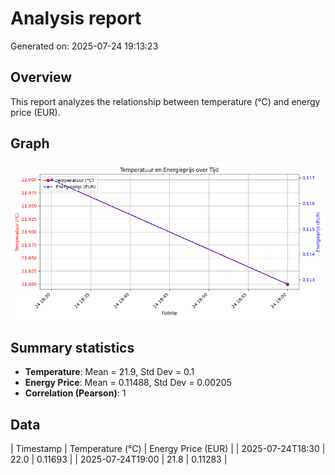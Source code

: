 # Analysis report
Generated on: 2025-07-24 19:13:23

## Overview
This report analyzes the relationship between temperature (°C) and energy price (EUR).

## Graph
![Temperature vs Energy Price](./reports/temp_vs_energy.png)

## Summary statistics
- **Temperature**: Mean = 21.9, Std Dev = 0.1
- **Energy Price**: Mean = 0.11488, Std Dev = 0.00205
- **Correlation (Pearson)**: 1

## Data
| Timestamp       | Temperature (°C) | Energy Price (EUR) |
| 2025-07-24T18:30 | 22.0 | 0.11693 |
| 2025-07-24T19:00 | 21.8 | 0.11283 |
